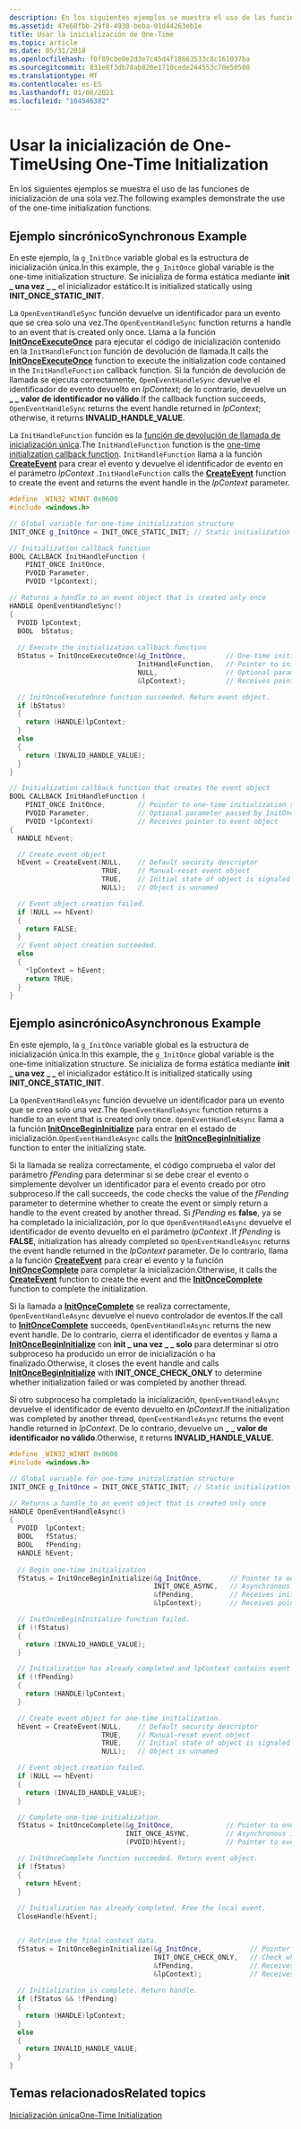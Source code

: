 ```yaml
---
description: En los siguientes ejemplos se muestra el uso de las funciones de inicialización de una sola vez.
ms.assetid: 47e68fbb-29f8-4930-beba-01d44263eb1e
title: Usar la inicialización de One-Time
ms.topic: article
ms.date: 05/31/2018
ms.openlocfilehash: f0f89cbe0e2d3e7c45d4f18863533c8c161037ba
ms.sourcegitcommit: 831e8f3db78ab820e1710cede244553c70e50500
ms.translationtype: MT
ms.contentlocale: es-ES
ms.lasthandoff: 01/08/2021
ms.locfileid: "104546382"
---
```

# <a name="using-one-time-initialization"></a><span data-ttu-id="21a05-103">Usar la inicialización de One-Time</span><span class="sxs-lookup"><span data-stu-id="21a05-103">Using One-Time Initialization</span></span>

<span data-ttu-id="21a05-104">En los siguientes ejemplos se muestra el uso de las funciones de inicialización de una sola vez.</span><span class="sxs-lookup"><span data-stu-id="21a05-104">The following examples demonstrate the use of the one-time initialization functions.</span></span>

## <a name="synchronous-example"></a><span data-ttu-id="21a05-105">Ejemplo sincrónico</span><span class="sxs-lookup"><span data-stu-id="21a05-105">Synchronous Example</span></span>

<span data-ttu-id="21a05-106">En este ejemplo, la `g_InitOnce` variable global es la estructura de inicialización única.</span><span class="sxs-lookup"><span data-stu-id="21a05-106">In this example, the `g_InitOnce` global variable is the one-time initialization structure.</span></span> <span data-ttu-id="21a05-107">Se inicializa de forma estática mediante **init \_ una vez \_ \_** el inicializador estático.</span><span class="sxs-lookup"><span data-stu-id="21a05-107">It is initialized statically using **INIT\_ONCE\_STATIC\_INIT**.</span></span>

<span data-ttu-id="21a05-108">La `OpenEventHandleSync` función devuelve un identificador para un evento que se crea solo una vez.</span><span class="sxs-lookup"><span data-stu-id="21a05-108">The `OpenEventHandleSync` function returns a handle to an event that is created only once.</span></span> <span data-ttu-id="21a05-109">Llama a la función [**InitOnceExecuteOnce**](/windows/win32/api/synchapi/nf-synchapi-initonceexecuteonce) para ejecutar el código de inicialización contenido en la `InitHandleFunction` función de devolución de llamada.</span><span class="sxs-lookup"><span data-stu-id="21a05-109">It calls the [**InitOnceExecuteOnce**](/windows/win32/api/synchapi/nf-synchapi-initonceexecuteonce) function to execute the initialization code contained in the `InitHandleFunction` callback function.</span></span> <span data-ttu-id="21a05-110">Si la función de devolución de llamada se ejecuta correctamente, `OpenEventHandleSync` devuelve el identificador de evento devuelto en *lpContext*; de lo contrario, devuelve un **\_ \_ valor de identificador no válido**.</span><span class="sxs-lookup"><span data-stu-id="21a05-110">If the callback function succeeds, `OpenEventHandleSync` returns the event handle returned in *lpContext*; otherwise, it returns **INVALID\_HANDLE\_VALUE**.</span></span>

<span data-ttu-id="21a05-111">La `InitHandleFunction` función es la [función de devolución de llamada de inicialización única](/windows/win32/api/synchapi/nc-synchapi-pinit_once_fn).</span><span class="sxs-lookup"><span data-stu-id="21a05-111">The `InitHandleFunction` function is the [one-time initialization callback function](/windows/win32/api/synchapi/nc-synchapi-pinit_once_fn).</span></span> <span data-ttu-id="21a05-112">`InitHandleFunction` llama a la función [**CreateEvent**](/windows/win32/api/synchapi/nf-synchapi-createeventa) para crear el evento y devuelve el identificador de evento en el parámetro *lpContext* .</span><span class="sxs-lookup"><span data-stu-id="21a05-112">`InitHandleFunction` calls the [**CreateEvent**](/windows/win32/api/synchapi/nf-synchapi-createeventa) function to create the event and returns the event handle in the *lpContext* parameter.</span></span>


```C++
#define _WIN32_WINNT 0x0600
#include <windows.h>

// Global variable for one-time initialization structure
INIT_ONCE g_InitOnce = INIT_ONCE_STATIC_INIT; // Static initialization

// Initialization callback function 
BOOL CALLBACK InitHandleFunction (
    PINIT_ONCE InitOnce,        
    PVOID Parameter,            
    PVOID *lpContext);           

// Returns a handle to an event object that is created only once
HANDLE OpenEventHandleSync()
{
  PVOID lpContext;
  BOOL  bStatus;
  
  // Execute the initialization callback function 
  bStatus = InitOnceExecuteOnce(&g_InitOnce,          // One-time initialization structure
                                InitHandleFunction,   // Pointer to initialization callback function
                                NULL,                 // Optional parameter to callback function (not used)
                                &lpContext);          // Receives pointer to event object stored in g_InitOnce

  // InitOnceExecuteOnce function succeeded. Return event object.
  if (bStatus)
  {
    return (HANDLE)lpContext;
  }
  else
  {
    return (INVALID_HANDLE_VALUE);
  }
}

// Initialization callback function that creates the event object 
BOOL CALLBACK InitHandleFunction (
    PINIT_ONCE InitOnce,        // Pointer to one-time initialization structure        
    PVOID Parameter,            // Optional parameter passed by InitOnceExecuteOnce            
    PVOID *lpContext)           // Receives pointer to event object           
{
  HANDLE hEvent;

  // Create event object
  hEvent = CreateEvent(NULL,    // Default security descriptor
                       TRUE,    // Manual-reset event object
                       TRUE,    // Initial state of object is signaled 
                       NULL);   // Object is unnamed

  // Event object creation failed.
  if (NULL == hEvent)
  {
    return FALSE;
  }
  // Event object creation succeeded.
  else
  {
    *lpContext = hEvent;
    return TRUE;
  }
}
```



## <a name="asynchronous-example"></a><span data-ttu-id="21a05-113">Ejemplo asincrónico</span><span class="sxs-lookup"><span data-stu-id="21a05-113">Asynchronous Example</span></span>

<span data-ttu-id="21a05-114">En este ejemplo, la `g_InitOnce` variable global es la estructura de inicialización única.</span><span class="sxs-lookup"><span data-stu-id="21a05-114">In this example, the `g_InitOnce` global variable is the one-time initialization structure.</span></span> <span data-ttu-id="21a05-115">Se inicializa de forma estática mediante **init \_ una vez \_ \_** el inicializador estático.</span><span class="sxs-lookup"><span data-stu-id="21a05-115">It is initialized statically using **INIT\_ONCE\_STATIC\_INIT**.</span></span>

<span data-ttu-id="21a05-116">La `OpenEventHandleAsync` función devuelve un identificador para un evento que se crea solo una vez.</span><span class="sxs-lookup"><span data-stu-id="21a05-116">The `OpenEventHandleAsync` function returns a handle to an event that is created only once.</span></span> <span data-ttu-id="21a05-117">`OpenEventHandleAsync` llama a la función [**InitOnceBeginInitialize**](/windows/win32/api/synchapi/nf-synchapi-initoncebegininitialize) para entrar en el estado de inicialización.</span><span class="sxs-lookup"><span data-stu-id="21a05-117">`OpenEventHandleAsync` calls the [**InitOnceBeginInitialize**](/windows/win32/api/synchapi/nf-synchapi-initoncebegininitialize) function to enter the initializing state.</span></span>

<span data-ttu-id="21a05-118">Si la llamada se realiza correctamente, el código comprueba el valor del parámetro *fPending* para determinar si se debe crear el evento o simplemente devolver un identificador para el evento creado por otro subproceso.</span><span class="sxs-lookup"><span data-stu-id="21a05-118">If the call succeeds, the code checks the value of the *fPending* parameter to determine whether to create the event or simply return a handle to the event created by another thread.</span></span> <span data-ttu-id="21a05-119">Si *fPending* es **false**, ya se ha completado la inicialización, por lo que `OpenEventHandleAsync` devuelve el identificador de evento devuelto en el parámetro *lpContext* .</span><span class="sxs-lookup"><span data-stu-id="21a05-119">If *fPending* is **FALSE**, initialization has already completed so `OpenEventHandleAsync` returns the event handle returned in the *lpContext* parameter.</span></span> <span data-ttu-id="21a05-120">De lo contrario, llama a la función [**CreateEvent**](/windows/win32/api/synchapi/nf-synchapi-createeventa) para crear el evento y la función [**InitOnceComplete**](/windows/win32/api/synchapi/nf-synchapi-initoncecomplete) para completar la inicialización.</span><span class="sxs-lookup"><span data-stu-id="21a05-120">Otherwise, it calls the [**CreateEvent**](/windows/win32/api/synchapi/nf-synchapi-createeventa) function to create the event and the [**InitOnceComplete**](/windows/win32/api/synchapi/nf-synchapi-initoncecomplete) function to complete the initialization.</span></span>

<span data-ttu-id="21a05-121">Si la llamada a [**InitOnceComplete**](/windows/win32/api/synchapi/nf-synchapi-initoncecomplete) se realiza correctamente, `OpenEventHandleAsync` devuelve el nuevo controlador de eventos.</span><span class="sxs-lookup"><span data-stu-id="21a05-121">If the call to [**InitOnceComplete**](/windows/win32/api/synchapi/nf-synchapi-initoncecomplete) succeeds, `OpenEventHandleAsync` returns the new event handle.</span></span> <span data-ttu-id="21a05-122">De lo contrario, cierra el identificador de eventos y llama a [**InitOnceBeginInitialize**](/windows/win32/api/synchapi/nf-synchapi-initoncebegininitialize) con **init \_ una vez \_ \_ solo** para determinar si otro subproceso ha producido un error de inicialización o ha finalizado.</span><span class="sxs-lookup"><span data-stu-id="21a05-122">Otherwise, it closes the event handle and calls [**InitOnceBeginInitialize**](/windows/win32/api/synchapi/nf-synchapi-initoncebegininitialize) with **INIT\_ONCE\_CHECK\_ONLY** to determine whether initialization failed or was completed by another thread.</span></span>

<span data-ttu-id="21a05-123">Si otro subproceso ha completado la inicialización, `OpenEventHandleAsync` devuelve el identificador de evento devuelto en *lpContext*.</span><span class="sxs-lookup"><span data-stu-id="21a05-123">If the initialization was completed by another thread, `OpenEventHandleAsync` returns the event handle returned in *lpContext*.</span></span> <span data-ttu-id="21a05-124">De lo contrario, devuelve un **\_ \_ valor de identificador no válido**.</span><span class="sxs-lookup"><span data-stu-id="21a05-124">Otherwise, it returns **INVALID\_HANDLE\_VALUE**.</span></span>


```C++
#define _WIN32_WINNT 0x0600
#include <windows.h>

// Global variable for one-time initialization structure
INIT_ONCE g_InitOnce = INIT_ONCE_STATIC_INIT; // Static initialization

// Returns a handle to an event object that is created only once
HANDLE OpenEventHandleAsync()
{
  PVOID  lpContext;
  BOOL   fStatus;
  BOOL   fPending;
  HANDLE hEvent;
  
  // Begin one-time initialization
  fStatus = InitOnceBeginInitialize(&g_InitOnce,       // Pointer to one-time initialization structure
                                    INIT_ONCE_ASYNC,   // Asynchronous one-time initialization
                                    &fPending,         // Receives initialization status
                                    &lpContext);       // Receives pointer to data in g_InitOnce  

  // InitOnceBeginInitialize function failed.
  if (!fStatus)
  {
    return (INVALID_HANDLE_VALUE);
  }

  // Initialization has already completed and lpContext contains event object.
  if (!fPending)
  {
    return (HANDLE)lpContext;
  }

  // Create event object for one-time initialization.
  hEvent = CreateEvent(NULL,    // Default security descriptor
                       TRUE,    // Manual-reset event object
                       TRUE,    // Initial state of object is signaled 
                       NULL);   // Object is unnamed

  // Event object creation failed.
  if (NULL == hEvent)
  {
    return (INVALID_HANDLE_VALUE);
  }

  // Complete one-time initialization.
  fStatus = InitOnceComplete(&g_InitOnce,             // Pointer to one-time initialization structure
                             INIT_ONCE_ASYNC,         // Asynchronous initialization
                             (PVOID)hEvent);          // Pointer to event object to be stored in g_InitOnce

  // InitOnceComplete function succeeded. Return event object.
  if (fStatus)
  {
    return hEvent;
  }
  
  // Initialization has already completed. Free the local event.
  CloseHandle(hEvent);


  // Retrieve the final context data.
  fStatus = InitOnceBeginInitialize(&g_InitOnce,            // Pointer to one-time initialization structure
                                    INIT_ONCE_CHECK_ONLY,   // Check whether initialization is complete
                                    &fPending,              // Receives initialization status
                                    &lpContext);            // Receives pointer to event object in g_InitOnce
  
  // Initialization is complete. Return handle.
  if (fStatus && !fPending)
  {
    return (HANDLE)lpContext;
  }
  else
  {
    return INVALID_HANDLE_VALUE;
  }
}
```



## <a name="related-topics"></a><span data-ttu-id="21a05-125">Temas relacionados</span><span class="sxs-lookup"><span data-stu-id="21a05-125">Related topics</span></span>

<dl> <dt>

[<span data-ttu-id="21a05-126">Inicialización única</span><span class="sxs-lookup"><span data-stu-id="21a05-126">One-Time Initialization</span></span>](one-time-initialization.md)
</dt> </dl>

 

 
